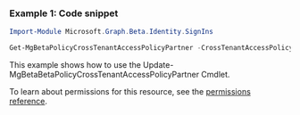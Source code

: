 ### Example 1: Code snippet

```powershellImport-Module Microsoft.Graph.Beta.Identity.SignIns

Get-MgBetaPolicyCrossTenantAccessPolicyPartner -CrossTenantAccessPolicyConfigurationPartnerTenantId $crossTenantAccessPolicyConfigurationPartnerTenantId
```
This example shows how to use the Update-MgBetaBetaPolicyCrossTenantAccessPolicyPartner Cmdlet.
To learn about permissions for this resource, see the [permissions reference](/graph/permissions-reference).

